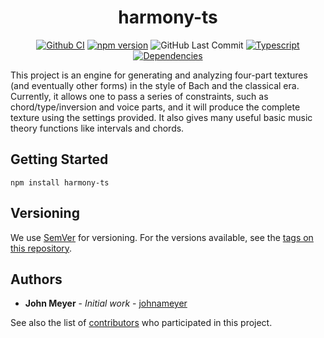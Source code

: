<h1 align="center">harmony-ts</h1>
<div align="center">

[![Github CI](https://img.shields.io/github/workflow/status/johnameyer/harmony-ts/CI?logo=github)](https://github.com/johnameyer/harmony-ts/actions)
[![npm version](https://img.shields.io/npm/v/harmony-ts?logo=npm)](https://badge.fury.io/js/harmony-ts)
![GitHub Last Commit](https://img.shields.io/github/last-commit/johnameyer/harmony-ts?logo=github)
[![Typescript](https://img.shields.io/github/languages/top/johnameyer/harmony-ts?logo=typescript)]()
[![Dependencies](https://img.shields.io/david/johnameyer/harmony-ts?logo=npm)]()
</div>

This project is an engine for generating and analyzing four-part textures (and eventually other forms) in the style of Bach and the classical era. Currently, it allows one to pass a series of constraints, such as chord/type/inversion and voice parts, and it will produce the complete texture using the settings provided. It also gives many useful basic music theory functions like intervals and chords.

## Getting Started

```
npm install harmony-ts
```

## Versioning

We use [SemVer](http://semver.org/) for versioning. For the versions available, see the [tags on this repository](https://github.com/johnameyer/harmony-ts/tags). 

## Authors

* **John Meyer** - *Initial work* - [johnameyer](https://github.com/johnameyer)

See also the list of [contributors](https://github.com/your/project/contributors) who participated in this project.
